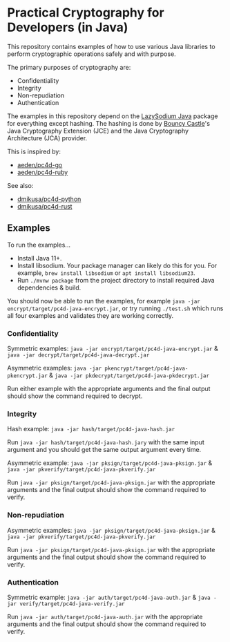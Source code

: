 # Practical Cryptography for Developers (in Java)

This repository contains examples of how to use various Java libraries to perform cryptographic operations safely and with purpose.

The primary purposes of cryptography are:

- Confidentiality
- Integrity
- Non-repudiation
- Authentication

The examples in this repository depend on the [LazySodium Java](https://github.com/terl/lazysodium-java) package for everything except hashing. The hashing is done by [Bouncy Castle](https://www.bouncycastle.org/)'s Java Cryptography Extension (JCE) and the Java Cryptography Architecture (JCA) provider.

This is inspired by:

 - [aeden/pc4d-go](https://github.com/aeden/pc4d-go)
 - [aeden/pc4d-ruby](https://github.com/aeden/pc4d-ruby)

See also:

 - [dmikusa/pc4d-python](https://github.com/dmikusa/pc4d-python)
 - [dmikusa/pc4d-rust](https://github.com/dmikusa/pc4d-rust)

## Examples

To run the examples...

- Install Java 11+.
- Install libsodium. Your package manager can likely do this for you. For example, `brew install libsodium` or `apt install libsodium23`.
- Run `./mvnw package` from the project directory to install required Java dependencies & build.

You should now be able to run the examples, for example `java -jar encrypt/target/pc4d-java-encrypt.jar`, or try running `./test.sh` which runs all four examples and validates they are working correctly.

### Confidentiality

Symmetric examples: `java -jar encrypt/target/pc4d-java-encrypt.jar` & `java -jar decrypt/target/pc4d-java-decrypt.jar`

Asymmetric examples: `java -jar pkencrypt/target/pc4d-java-pkencrypt.jar` & `java -jar pkdecrypt/target/pc4d-java-pkdecrypt.jar`

Run either example with the appropriate arguments and the final output should show the command required to decrypt.

### Integrity

Hash example: `java -jar hash/target/pc4d-java-hash.jar`

Run `java -jar hash/target/pc4d-java-hash.jary` with the same input argument and you should get the same output argument every time.

Asymmetric example: `java -jar pksign/target/pc4d-java-pksign.jar` & `java -jar pkverify/target/pc4d-java-pkverify.jar`

Run `java -jar pksign/target/pc4d-java-pksign.jar` with the appropriate arguments and the final output should show the command required to verify.

### Non-repudiation

Asymmetric examples: `java -jar pksign/target/pc4d-java-pksign.jar` & `java -jar pkverify/target/pc4d-java-pkverify.jar`

Run `java -jar pksign/target/pc4d-java-pksign.jar` with the appropriate arguments and the final output should show the command required to verify.

### Authentication

Symmetric example: `java -jar auth/target/pc4d-java-auth.jar` & `java -jar verify/target/pc4d-java-verify.jar`

Run `java -jar auth/target/pc4d-java-auth.jar` with the appropriate arguments and the final output should show the command required to verify.

